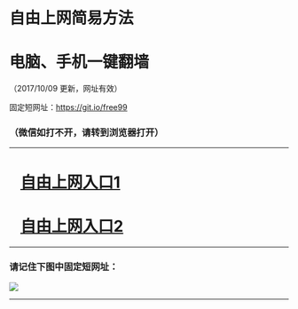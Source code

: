 ﻿# 自由上网简易方法

# 电脑、手机一键翻墙

（2017/10/09 更新，网址有效）

固定短网址：https://git.io/free99

### （微信如打不开，请转到浏览器打开）


***





# &nbsp;&nbsp; <a href="http://ft1851814554.fwq-tz-1001.info/fwqtz01.html?t=10090012424 " target="_blank">自由上网入口1</a>
# &nbsp;&nbsp; <a href="http://ft1123123961.fwq-tz-1002.info/fwqtz02.html?t=10090017910 " target="_blank">自由上网入口2</a>
***

### 请记住下图中固定短网址：

<img src="https://s3-us-west-2.amazonaws.com/fwq-1001/yjfq-20170905okok.png" /> 


***

